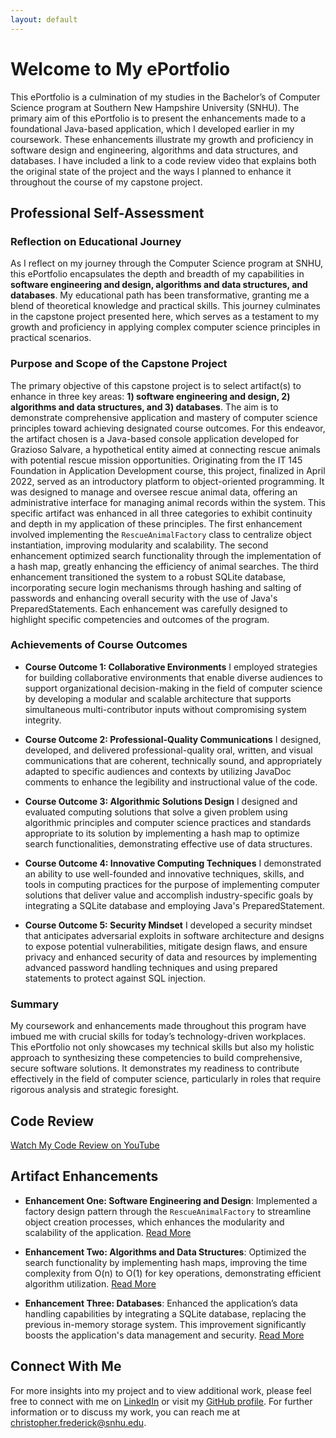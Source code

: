 ```yaml
---
layout: default
---
```


# Welcome to My ePortfolio

This ePortfolio is a culmination of my studies in the Bachelor’s of Computer Science program at Southern New Hampshire University (SNHU). The primary aim of this ePortfolio is to present the enhancements made to a foundational Java-based application, which I developed earlier in my coursework. These enhancements illustrate my growth and proficiency in software design and engineering, algorithms and data structures, and databases. I have included a link to a code review video that explains both the original state of the project and the ways I planned to enhance it throughout the course of my capstone project.

## Professional Self-Assessment

### Reflection on Educational Journey
As I reflect on my journey through the Computer Science program at SNHU, this ePortfolio encapsulates the depth and breadth of my capabilities in **software engineering and design, algorithms and data structures, and databases**. My educational path has been transformative, granting me a blend of theoretical knowledge and practical skills. This journey culminates in the capstone project presented here, which serves as a testament to my growth and proficiency in applying complex computer science principles in practical scenarios.

### Purpose and Scope of the Capstone Project

The primary objective of this capstone project is to select artifact(s) to enhance in three key areas: **1) software engineering and design, 2) algorithms and data structures, and 3) databases**. The aim is to demonstrate comprehensive application and mastery of computer science principles toward achieving designated course outcomes. For this endeavor, the artifact chosen is a Java-based console application developed for Grazioso Salvare, a hypothetical entity aimed at connecting rescue animals with potential rescue mission opportunities. Originating from the IT 145 Foundation in Application Development course, this project, finalized in April 2022, served as an introductory platform to object-oriented programming. It was designed to manage and oversee rescue animal data, offering an administrative interface for managing animal records within the system. This specific artifact was enhanced in all three categories to exhibit continuity and depth in my application of these principles. The first enhancement involved implementing the `RescueAnimalFactory` class to centralize object instantiation, improving modularity and scalability. The second enhancement optimized search functionality through the implementation of a hash map, greatly enhancing the efficiency of animal searches. The third enhancement transitioned the system to a robust SQLite database, incorporating secure login mechanisms through hashing and salting of passwords and enhancing overall security with the use of Java's PreparedStatements. Each enhancement was carefully designed to highlight specific competencies and outcomes of the program.

### Achievements of Course Outcomes
- **Course Outcome 1: Collaborative Environments**
  I employed strategies for building collaborative environments that enable diverse audiences to support organizational decision-making in the field of computer science by developing a modular and scalable architecture that supports simultaneous multi-contributor inputs without compromising system integrity.

- **Course Outcome 2: Professional-Quality Communications**
  I designed, developed, and delivered professional-quality oral, written, and visual communications that are coherent, technically sound, and appropriately adapted to specific audiences and contexts by utilizing JavaDoc comments to enhance the legibility and instructional value of the code.

- **Course Outcome 3: Algorithmic Solutions Design**
  I designed and evaluated computing solutions that solve a given problem using algorithmic principles and computer science practices and standards appropriate to its solution by implementing a hash map to optimize search functionalities, demonstrating effective use of data structures.

- **Course Outcome 4: Innovative Computing Techniques**
  I demonstrated an ability to use well-founded and innovative techniques, skills, and tools in computing practices for the purpose of implementing computer solutions that deliver value and accomplish industry-specific goals by integrating a SQLite database and employing Java's PreparedStatement.

- **Course Outcome 5: Security Mindset**
  I developed a security mindset that anticipates adversarial exploits in software architecture and designs to expose potential vulnerabilities, mitigate design flaws, and ensure privacy and enhanced security of data and resources by implementing advanced password handling techniques and using prepared statements to protect against SQL injection.

### Summary
My coursework and enhancements made throughout this program have imbued me with crucial skills for today’s technology-driven workplaces. This ePortfolio not only showcases my technical skills but also my holistic approach to synthesizing these competencies to build comprehensive, secure software solutions. It demonstrates my readiness to contribute effectively in the field of computer science, particularly in roles that require rigorous analysis and strategic foresight.

## Code Review

[Watch My Code Review on YouTube](https://www.youtube.com/watch?v=Y4NkDoMdmSQ)

## Artifact Enhancements

- **Enhancement One: Software Engineering and Design**: Implemented a factory design pattern through the `RescueAnimalFactory` to streamline object creation processes, which enhances the modularity and scalability of the application.
[Read More](./enhancement-one.html)
  
- **Enhancement Two: Algorithms and Data Structures**: Optimized the search functionality by implementing hash maps, improving the time complexity from O(n) to O(1) for key operations, demonstrating efficient algorithm utilization.
[Read More](./enhancement-two.html)
  
- **Enhancement Three: Databases**: Enhanced the application’s data handling capabilities by integrating a SQLite database, replacing the previous in-memory storage system. This improvement significantly boosts the application's data management and security.
[Read More](./enhancement-three.html)

## Connect With Me

For more insights into my project and to view additional work, please feel free to connect with me on [LinkedIn](https://www.linkedin.com/in/cfrederick23) or visit my [GitHub profile](https://github.com/cfrederick23). For further information or to discuss my work, you can reach me at [christopher.frederick@snhu.edu](mailto:christopher.frederick@snhu.edu).
